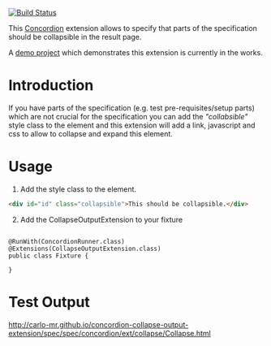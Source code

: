 [![Build Status](https://travis-ci.org/carlo-mr/concordion-collapse-output-extension.svg?branch=master)](https://travis-ci.org/carlo-mr/concordion-collapse-output-extension)

This [Concordion](http://www.concordion.org) extension allows to specify that parts of the specification should be collapsible in the result page.

A [demo project](http://github.com/carlo-mr/concordion-collapse-output-extension-demo) which demonstrates this extension is currently in the works.

# Introduction

If you have parts of the specification (e.g. test pre-requisites/setup parts) which are not crucial for the specification you can add the _"collabsible"_ style class to the element and this extension will add a link, javascript and css to allow to collapse and expand this element. 

# Usage

1. Add the style class to the element.
  ```html
<div id="id" class="collapsible">This should be collapsible.</div>
  ```
  
2. Add the CollapseOutputExtension to your fixture

```code

@RunWith(ConcordionRunner.class)
@Extensions(CollapseOutputExtension.class)
public class Fixture {

}
```

# Test Output

http://carlo-mr.github.io/concordion-collapse-output-extension/spec/spec/concordion/ext/collapse/Collapse.html

